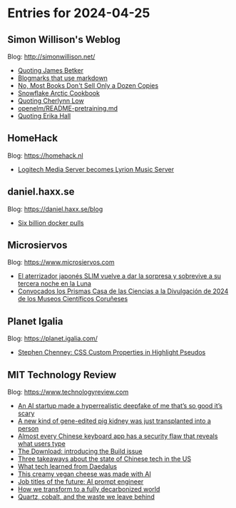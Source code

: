 # Entries for 2024-04-25
## Simon Willison's Weblog 
Blog: http://simonwillison.net/ 

- [Quoting James Betker](https://simonwillison.net/2024/Apr/25/james-betker/#atom-everything)
- [Blogmarks that use markdown](https://simonwillison.net/2024/Apr/25/blogmarks-that-use-markdown/#atom-everything)
- [No, Most Books Don't Sell Only a Dozen Copies](https://simonwillison.net/2024/Apr/25/no-most-books-dont-sell-only-a-dozen-copies/#atom-everything)
- [Snowflake Arctic Cookbook](https://simonwillison.net/2024/Apr/25/snowflake-arctic-cookbook/#atom-everything)
- [Quoting Cherlynn Low](https://simonwillison.net/2024/Apr/24/cherlynn-low/#atom-everything)
- [openelm/README-pretraining.md](https://simonwillison.net/2024/Apr/24/openelm/#atom-everything)
- [Quoting Erika Hall](https://simonwillison.net/2024/Apr/24/erika-hall/#atom-everything)
## HomeHack 
Blog: https://homehack.nl 

- [Logitech Media Server becomes Lyrion Music Server](https://homehack.nl/logitech-media-server-becomes-lyrion-music-server/)
## daniel.haxx.se 
Blog: https://daniel.haxx.se/blog 

- [Six billion docker pulls](https://daniel.haxx.se/blog/2024/04/24/six-billion-docker-pulls/)
## Microsiervos 
Blog: https://www.microsiervos.com 

- [El aterrizador japonés SLIM vuelve a dar la sorpresa y sobrevive a su tercera noche en la Luna](https://www.microsiervos.com/archivo/espacio/aterrizador-japones-slim-sobrevive-tercera-noche-luna.html)
- [Convocados los Prismas Casa de las Ciencias a la Divulgación de 2024 de los Museos Científicos Coruñeses](https://www.microsiervos.com/archivo/ciencia/convocados-prismas-2024-casa-ciencias-museos-cientificos.html)
## Planet Igalia 
Blog: https://planet.igalia.com/ 

- [Stephen Chenney: CSS Custom Properties in Highlight Pseudos](https://blogs.igalia.com/schenney/css-custom-properties-in-highlight-pseudos/)
## MIT Technology Review 
Blog: https://www.technologyreview.com 

- [An AI startup made a hyperrealistic deepfake of me that’s so good it’s scary](https://www.technologyreview.com/2024/04/25/1091772/new-generative-ai-avatar-deepfake-synthesia/)
- [A new kind of gene-edited pig kidney was just transplanted into a person](https://www.technologyreview.com/2024/04/24/1091734/pig-kidney-transplant-thymus/)
- [Almost every Chinese keyboard app has a security flaw that reveals what users type](https://www.technologyreview.com/2024/04/24/1091740/chinese-keyboard-app-security-encryption/)
- [The Download: introducing the Build issue](https://www.technologyreview.com/2024/04/24/1091719/the-download-introducing-the-build-issue/)
- [Three takeaways about the state of Chinese tech in the US](https://www.technologyreview.com/2024/04/24/1091708/takeaways-chinese-tech-us-harvard/)
- [What tech learned from Daedalus](https://www.technologyreview.com/2024/04/24/1091150/daedalus-technology-physical-limits-from-the-archives/)
- [This creamy vegan cheese was made with AI](https://www.technologyreview.com/2024/04/24/1091118/climax-foods-vegan-blue-cheese-ai-dairy-free-machine-learning/)
- [Job titles of the future: AI prompt engineer](https://www.technologyreview.com/2024/04/24/1091125/ai-prompt-engineer-generative-ai-job-titles/)
- [How we transform to a fully decarbonized world](https://www.technologyreview.com/2024/04/24/1091129/fully-decarbonized-world-renewable-energy/)
- [Quartz, cobalt, and the waste we leave behind](https://www.technologyreview.com/2024/04/24/1091137/quartz-cobalt-book-reviews-ed-conway-oliver-franklin-wallis-siddharth-kara/)